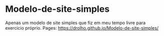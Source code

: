 # Modelo-de-site-simples
Apenas um modelo de site simples que fiz em meu tempo livre para exercício próprio.
Pages: https://drolho.github.io/Modelo-de-site-simples/

